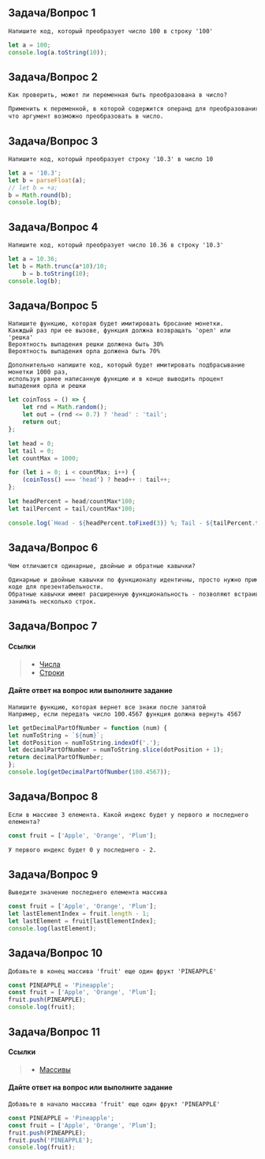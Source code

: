 ## Задача/Вопрос 1

```
Напишите код, который преобразует число 100 в строку '100'
```
```js
let a = 100;
console.log(a.toString(10));
```

## Задача/Вопрос 2

```
Как проверить, может ли переменная быть преобразована в число? 
```
```markdown
Применить к переменной, в которой содержится операнд для преобразования функци isFinite() - true будет
что аргумент возможно преобразовать в число.
```

## Задача/Вопрос 3

```
Напишите код, который преобразует строку '10.3' в число 10
```
```js
let a = '10.3';
let b = parseFloat(a);
// let b = +a;
b = Math.round(b);
console.log(b);
```

## Задача/Вопрос 4

```
Напишите код, который преобразует число 10.36 в строку '10.3'
```
```js
let a = 10.36;
let b = Math.trunc(a*10)/10;
    b = b.toString(10);
console.log(b);
```

## Задача/Вопрос 5

```
Напишите функцию, которая будет имитировать бросание монетки.
Какждый раз при ее вызове, функция должна возвращать 'орел' или 'решка'
Вероятность выпадения решки должена быть 30%
Вероятность выпадения орла должена быть 70%

Дополнительно напишите код, который будет имитировать подбрасывание монетки 1000 раз,
используя ранее написанную функцию и в конце выводить процент выпадения орла и решки
```
```js
let coinToss = () => {
    let rnd = Math.random();
    let out = (rnd <= 0.7) ? 'head' : 'tail';
    return out;
};

let head = 0;
let tail = 0;
let countMax = 1000;

for (let i = 0; i < countMax; i++) {
    (coinToss() === 'head') ? head++ : tail++;
};

let headPercent = head/countMax*100;
let tailPercent = tail/countMax*100;

console.log(`Head - ${headPercent.toFixed(3)} %; Tail - ${tailPercent.toFixed(2)}  %`);
```
## Задача/Вопрос 6

```
Чем отличаются одинарные, двойные и обратные кавычки?
```
```markdown
Одинарные и двойные кавычки по функционалу идентичны, просто нужно применять однообразные во всем своем 
коде для презентабельности.
Обратные кавычки имеют расширенную функциональность - позволяют встраивать вычисляемые значения в строки и 
занимать несколько строк. 
```

## Задача/Вопрос 7
#### Ссылки
> - [Числа](https://learn.javascript.ru/number)
> - [Строки](https://learn.javascript.ru/string)
#### Дайте ответ на вопрос или выполните задание
```
Напишите функцию, которая вернет все знаки после запятой
Например, если передать число 100.4567 функция должна вернуть 4567
```
```js
let getDecimalPartOfNumber = function (num) {
let numToString = `${num}`;
let dotPosition = numToString.indexOf('.');
let decimalPartOfNumber = numToString.slice(dotPosition + 1);
return decimalPartOfNumber;
};
console.log(getDecimalPartOfNumber(100.4567));
```

## Задача/Вопрос 8

```
Если в массиве 3 елемента. Какой индекс будет у первого и последнего елемента?
```
```js
const fruit = ['Apple', 'Orange', 'Plum'];
```
```markdown
У первого индекс будет 0 у последнего - 2.
```

## Задача/Вопрос 9

```
Выведите значение последнего елемента массива
```
```js
const fruit = ['Apple', 'Orange', 'Plum'];
let lastElementIndex = fruit.length - 1;
let lastElement = fruit[lastElementIndex];
console.log(lastElement);
```

## Задача/Вопрос 10

```
Добавьте в конец массива 'fruit' еще один фрукт 'PINEAPPLE'
```
```js
const PINEAPPLE = 'Pineapple';
const fruit = ['Apple', 'Orange', 'Plum'];
fruit.push(PINEAPPLE);
console.log(fruit);
```
## Задача/Вопрос 11
#### Ссылки
> - [Массивы](https://learn.javascript.ru/array)
#### Дайте ответ на вопрос или выполните задание
```
Добавьте в начало массива 'fruit' еще один фрукт 'PINEAPPLE'
```
```js
const PINEAPPLE = 'Pineapple';
const fruit = ['Apple', 'Orange', 'Plum'];
fruit.push(PINEAPPLE);
fruit.push('PINEAPPLE');
console.log(fruit);
```